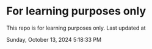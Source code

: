 # For learning purposes only
This repo is for learning purposes only.
Last updated at

Sunday, October 13, 2024 5:18:33 PM

